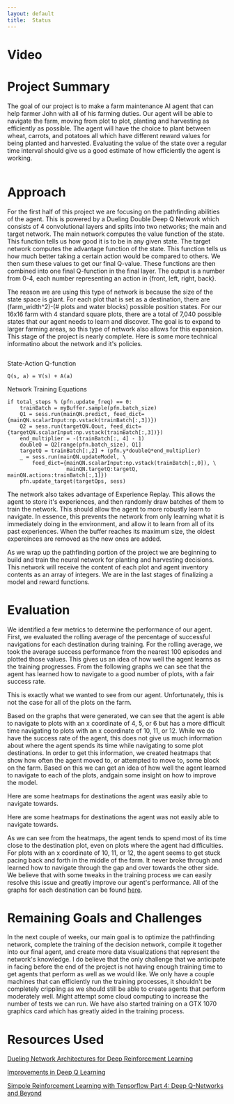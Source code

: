 ```yaml
---
layout: default
title:  Status
---
```



# Video

# Project Summary

The goal of our project is to make a farm maintenance AI agent that can help farmer John with all of his farming duties. Our agent will be able to navigate the farm, moving from plot to plot, planting and harvesting as efficiently as possible. The agent will have the choice to plant between wheat, carrots, and potatoes all which have different reward values for being planted and harvested. Evaluating the value of the state over a regular time interval should give us a good estimate of how efficiently the agent is working.

<img src="https://github.com/Eisah-Jones/Farmer-John/blob/master/images/Reference/agent.gif" alt="" style="max-width:50%;">

# Approach
For the first half of this project we are focusing on the pathfinding abilities of the agent. This is powered by a Dueling Double Deep Q Network which consists of 4 convolutional layers and splits into two networks; the main and target network. The main network computes the value function of the state. This function tells us how good it is to be in any given state. The target network computes the advantage function of the state. This function tells us how much better taking a certain action would be compared to others. We then sum these values to get our final Q-value. These functions are then combined into one final Q-function in the final layer. The output is a number from 0-4, each number representing an action in {front, left, right, back}. 

The reason we are using this type of network is because the size of the state space is giant. For each plot that is set as a destination, there are (farm_width^2)-(# plots and water blocks) possible position states. For our 16x16 farm with 4 standard square plots, there are a total of 7,040 possible states that our agent needs to learn and discover. The goal is to expand to larger farming areas, so this type of network also allows for this expansion. This stage of the project is nearly complete. Here is some more technical informatino about the network and it's policies.

<img src="https://github.com/Eisah-Jones/Farmer-John/blob/master/images/Reference/DDQN_structure.png" alt="" style="max-width:50%;">

State-Action Q-function
```
Q(s, a) = V(s) + A(a)
```

Network Training Equations
```
if total_steps % (pfn.update_freq) == 0:
    trainBatch = myBuffer.sample(pfn.batch_size)
    Q1 = sess.run(mainQN.predict, feed_dict={mainQN.scalarInput:np.vstack(trainBatch[:,3])})
    Q2 = sess.run(targetQN.Qout, feed_dict={targetQN.scalarInput:np.vstack(trainBatch[:,3])})
    end_multiplier = -(trainBatch[:, 4] - 1)
    doubleQ = Q2[range(pfn.batch_size), Q1]
    targetQ = trainBatch[:,2] + (pfn.y*doubleQ*end_multiplier)
    _ = sess.run(mainQN.updateModel, \
        feed_dict={mainQN.scalarInput:np.vstack(trainBatch[:,0]), \
                   mainQN.targetQ:targetQ, mainQN.actions:trainBatch[:,1]})
    pfn.update_target(targetOps, sess)
```

The network also takes advantage of Experience Replay. This allows the agent to store it's experiences, and then randomly draw batches of them to train the network. This should allow the agent to more robustly learn to navigate. In essence, this prevents the network from only learning what it is immediately doing in the environment, and allow it to learn from all of its past experiences. When the buffer reaches its maximum size, the oldest expereinces are removed as the new ones are added.

As we wrap up the pathfinding portion of the project we are beginning to build and train the neural network for planting and harvesting decisions. This network will receive the content of each plot and agent inventory contents as an array of integers. We are in the last stages of finalizing a model and reward functions.

# Evaluation
We identified a few metrics to determine the performance of our agent. First, we evaluated the rolling average of the percentage of successful navigations for each destination during training. For the rolling average, we took the average success performance from the nearest 100 episodes and plotted those values. This gives us an idea of how well the agent learns as the training progresses. From the following graphs we can see that the agent has learned how to navigate to a good number of plots, with a fair success rate.
<img src="https://github.com/Eisah-Jones/Farmer-John/raw/master/images/nav_success/4_4.png" alt="" style="max-width:50%;">
<img src="https://github.com/Eisah-Jones/Farmer-John/raw/master/images/nav_success/4_12.png" alt="" style="max-width:50%;">
<img src="https://github.com/Eisah-Jones/Farmer-John/raw/master/images/nav_success/5_4.png" alt="" style="max-width:50%;">
<img src="https://github.com/Eisah-Jones/Farmer-John/raw/master/images/nav_success/6_10.png" alt="" style="max-width:50%;">

This is exactly what we wanted to see from our agent. Unfortunately, this is not the case for all of the plots on the farm.
<img src="https://github.com/Eisah-Jones/Farmer-John/raw/master/images/nav_success/6_5.png" alt="" style="max-width:50%;">
<img src="https://github.com/Eisah-Jones/Farmer-John/raw/master/images/nav_success/10_4.png" alt="" style="max-width:50%;">
<img src="https://github.com/Eisah-Jones/Farmer-John/raw/master/images/nav_success/11_6.png" alt="" style="max-width:50%;">
<img src="https://github.com/Eisah-Jones/Farmer-John/raw/master/images/nav_success/12_5.png" alt="" style="max-width:50%;">

Based on the graphs that were generated, we can see that the agent is able to navigate to plots with an x coordinate of 4, 5, or 6 but has a more difficult time navigating to plots with an x coordinate of 10, 11, or 12. While we do have the success rate of the agent, this does not give us much information about where the agent spends its time while navigating to some plot destinations. In order to get this information, we created heatmaps that show how often the agent moved to, or attempted to move to, some block on the farm. Based on this we can get an idea of how well the agent learned to navigate to each of the plots, andgain some insight on how to improve the model.

Here are some heatmaps for destinations the agent was easily able to navigate towards.
<img src="https://github.com/Eisah-Jones/Farmer-John/raw/master/images/heatmaps/4_4.png" alt="" style="max-width:50%;">
<img src="https://github.com/Eisah-Jones/Farmer-John/raw/master/images/heatmaps/4_12.png" alt="" style="max-width:50%;">
<img src="https://github.com/Eisah-Jones/Farmer-John/raw/master/images/heatmaps/5_4.png" alt="" style="max-width:50%;">
<img src="https://github.com/Eisah-Jones/Farmer-John/raw/master/images/heatmaps/6_10.png" alt="" style="max-width:50%;">

Here are some heatmaps for destinations the agent was not easily able to navigate towards.
<img src="https://github.com/Eisah-Jones/Farmer-John/raw/master/images/heatmaps/6_5.png" alt="" style="max-width:50%;">
<img src="https://github.com/Eisah-Jones/Farmer-John/raw/master/images/heatmaps/10_4.png" alt="" style="max-width:50%;">
<img src="https://github.com/Eisah-Jones/Farmer-John/raw/master/images/heatmaps/11_6.png" alt="" style="max-width:50%;">
<img src="https://github.com/Eisah-Jones/Farmer-John/raw/master/images/heatmaps/12_5.png" alt="" style="max-width:50%;">

As we can see from the heatmaps, the agent tends to spend most of its time close to the destination plot, even on plots where the agent had difficulties. For plots with an x coordinate of 10, 11, or 12, the agent seems to get stuck pacing back and forth in the middle of the farm. It never broke through and learned how to navigate through the gap and over towards the other side. We believe that with some tweaks in the training process we can easily resolve this issue and greatly improve our agent's performance. All of the graphs for each destination can be found [here](https://github.com/Eisah-Jones/Farmer-John/raw/master/images).

# Remaining Goals and Challenges
In the next couple of weeks, our main goal is to optimize the pathfinding network, complete the training of the decision network, compile it together into our final agent, and create more data visualizations that represent the network's knowledge. I do believe that the only challenge that we anticipate in facing before the end of the project is not having enough training time to get agents that perform as well as we would like. We only have a couple machines that can efficiently run the training processes, it shouldn't be completely crippling as we should still be able to create agents that perform moderately well. Might attempt some cloud computing to increase the number of tests we can run. We have also started training on a GTX 1070 graphics card which has greatly aided in the training process.

# Resources Used

[Dueling Network Architectures for Deep Reinforcement Learning](http://proceedings.mlr.press/v48/wangf16.pdf)

[Improvements in Deep Q Learning](https://www.freecodecamp.org/news/improvements-in-deep-q-learning-dueling-double-dqn-prioritized-experience-replay-and-fixed-58b130cc5682/)

[Simpole Reinforcement Learning with Tensorflow Part 4: Deep Q-Networks and Beyond](https://medium.com/@awjuliani/simple-reinforcement-learning-with-tensorflow-part-4-deep-q-networks-and-beyond-8438a3e2b8df)
